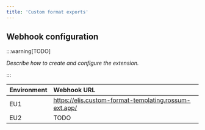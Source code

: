 ```yaml
---
title: 'Custom format exports'
---
```


## Webhook configuration

:::warning[TODO]

_Describe how to create and configure the extension._

:::

| Environment | Webhook URL                                           |
| :---------- | :---------------------------------------------------- |
| EU1         | https://elis.custom-format-templating.rossum-ext.app/ |
| EU2         | TODO                                                  |
